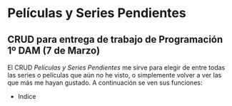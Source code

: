 # Películas y Series Pendientes
## CRUD para entrega de trabajo de Programación 1º DAM (7 de Marzo)

El CRUD *Películas y Series Pendientes* me sirve para elegir de entre todas las series o películas que aún no he visto, o simplemente volver a ver las que más me hayan gustado. A continuación se ven sus funciones:

- Indice
